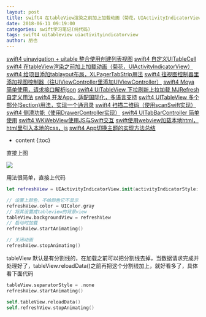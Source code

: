 ```yaml
---
layout: post
title: swift4 在tableView渲染之前加上加载动画（菊花，UIActivityIndicatorView）
date: 2018-06-11 09:19:00
categories: swift学习笔记(纯代码)
tags: swift4 uitableview uiactivityindicatorview
author: 朋也
---
```


[swift4 uinavigation + uitable 整合使用创建列表视图](https://tomoya92.github.io/2018/06/08/swift-uinavigation-uitable/)
[swift4 自定义UITableCell](https://tomoya92.github.io/2018/06/09/swfit-uitableview-uitablecell/)
[swift4 在tableView渲染之前加上加载动画（菊花，UIActivityIndicatorView）](https://tomoya92.github.io/2018/06/11/swift-tableview-activity-indicator/)
[swift4 给项目添加tablayout布局，XLPagerTabStrip用法](https://tomoya92.github.io/2018/06/13/swift-tablayout-xlpagertabstrip/)
[swift4 往视图控制器里添加视图控制器（往UIViewController里添加UIViewController）](https://tomoya92.github.io/2018/06/13/swift-adduiviewcontroller-to-uiviewcontroller/)
[swift4 Moya简单使用，请求接口解析json](https://tomoya92.github.io/2018/06/14/swift-moya/)
[swift4 UITableView 下拉刷新上拉加载 MJRefresh 自定义用法](https://tomoya92.github.io/2018/06/20/swift-pullrefresh-loadmore/)
[swift4 开发App，适配国际化，多语言支持](https://tomoya92.github.io/2018/06/20/swift-localizable/)
[swift4 UITableView 多个部分(Section)用法，实现一个通讯录](https://tomoya92.github.io/2018/06/26/swift-tableview-multipart-section/)
[swift4 扫描二维码（使用scanSwift实现）](https://tomoya92.github.io/2018/06/27/swift-scan-qrcode/)
[swift4 侧滑功能（使用DrawerController实现）](https://tomoya92.github.io/2018/06/29/swift-drawercontroller/)
[swift4 UITabBarController 简单使用](https://tomoya92.github.io/2018/06/29/swift-tabbarcontroller/)
[swift4 WKWebView使用JS与Swift交互](https://tomoya92.github.io/2018/07/05/swift-webview-javascript/)
[swift使用webview加载本地html，html里引入本地的css，js](https://tomoya92.github.io/2018/10/31/swift-webview-load-css-js/)
[swift4 App切换主题的实现方法总结](https://tomoya92.github.io/2018/11/09/swift-theme/)

* content
{:toc}

直接上图

![](/assets/swift-uitableview-uiactivityindicatorview.gif)




用法很简单，直接上代码

```swift
let refreshView = UIActivityIndicatorView.init(activityIndicatorStyle: .whiteLarge)

// 设置上颜色，不给颜色它不显示
refreshView.color = UIColor.gray
// 将其设置成tableview的背景view
tableView.backgroundView = refreshView
// 启动时加载
refreshView.startAnimating()

// 关闭动画
refreshView.stopAnimating()
```

tableView 默认是有分割线的，在加载之前可以把分割线去掉，当数据请求完成并处理好了，tableView.reloadData()之前再把这个分割线加上，就好看多了，具体看下面代码

```swift
tableView.separatorStyle = .none
refreshView.startAnimating()
```

```swift
self.tableView.reloadData()
self.refreshView.stopAnimating()
```
